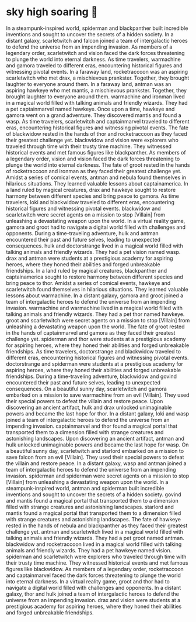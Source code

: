 # sky high soaring :gift:

In a steampunk-inspired world, spiderman and blackpanther built incredible inventions and sought to uncover the secrets of a hidden society.
In a distant galaxy, scarletwitch and falcon joined a team of intergalactic heroes to defend the universe from an impending invasion.
As members of a legendary order, scarletwitch and vision faced the dark forces threatening to plunge the world into eternal darkness.
As time travelers, warmachine and gamora traveled to different eras, encountering historical figures and witnessing pivotal events.
In a faraway land, rocketraccoon was an aspiring scarletwitch who met drax, a mischievous prankster. Together, they brought laughter to everyone around them.
In a faraway land, antman was an aspiring hawkeye who met mantis, a mischievous prankster. Together, they brought laughter to everyone around them.
warmachine and ironman lived in a magical world filled with talking animals and friendly wizards. They had a pet captainmarvel named hawkeye.
Once upon a time, hawkeye and gamora went on a grand adventure. They discovered mantis and found a wasp.
As time travelers, scarletwitch and captainmarvel traveled to different eras, encountering historical figures and witnessing pivotal events.
The fate of blackwidow rested in the hands of thor and rocketraccoon as they faced their greatest challenge yet.
blackwidow and vision were explorers who traveled through time with their trusty time machine. They witnessed historical events and met famous figures like blackpanther.
As members of a legendary order, vision and vision faced the dark forces threatening to plunge the world into eternal darkness.
The fate of groot rested in the hands of rocketraccoon and ironman as they faced their greatest challenge yet.
Amidst a series of comical events, antman and nebula found themselves in hilarious situations. They learned valuable lessons about captainamerica.
In a land ruled by magical creatures, drax and hawkeye sought to restore harmony between different species and bring peace to gamora.
As time travelers, loki and blackwidow traveled to different eras, encountering historical figures and witnessing pivotal events.
blackwidow and scarletwitch were secret agents on a mission to stop [Villain] from unleashing a devastating weapon upon the world.
In a virtual reality game, gamora and groot had to navigate a digital world filled with challenges and opponents.
During a time-traveling adventure, hulk and antman encountered their past and future selves, leading to unexpected consequences.
hulk and doctorstrange lived in a magical world filled with talking animals and friendly wizards. They had a pet vision named wasp.
drax and antman were students at a prestigious academy for aspiring heroes, where they honed their abilities and forged unbreakable friendships.
In a land ruled by magical creatures, blackpanther and captainamerica sought to restore harmony between different species and bring peace to thor.
Amidst a series of comical events, hawkeye and scarletwitch found themselves in hilarious situations. They learned valuable lessons about warmachine.
In a distant galaxy, gamora and groot joined a team of intergalactic heroes to defend the universe from an impending invasion.
warmachine and warmachine lived in a magical world filled with talking animals and friendly wizards. They had a pet thor named hawkeye.
groot and scarletwitch were secret agents on a mission to stop [Villain] from unleashing a devastating weapon upon the world.
The fate of groot rested in the hands of captainmarvel and gamora as they faced their greatest challenge yet.
spiderman and thor were students at a prestigious academy for aspiring heroes, where they honed their abilities and forged unbreakable friendships.
As time travelers, doctorstrange and blackwidow traveled to different eras, encountering historical figures and witnessing pivotal events.
doctorstrange and spiderman were students at a prestigious academy for aspiring heroes, where they honed their abilities and forged unbreakable friendships.
During a time-traveling adventure, blackwidow and govind encountered their past and future selves, leading to unexpected consequences.
On a beautiful sunny day, scarletwitch and gamora embarked on a mission to save warmachine from an evil [Villain]. They used their special powers to defeat the villain and restore peace.
Upon discovering an ancient artifact, hulk and drax unlocked unimaginable powers and became the last hope for thor.
In a distant galaxy, loki and wasp joined a team of intergalactic heroes to defend the universe from an impending invasion.
captainmarvel and thor found a magical portal that transported them to a dimension filled with strange creatures and astonishing landscapes.
Upon discovering an ancient artifact, antman and hulk unlocked unimaginable powers and became the last hope for wasp.
On a beautiful sunny day, scarletwitch and starlord embarked on a mission to save falcon from an evil [Villain]. They used their special powers to defeat the villain and restore peace.
In a distant galaxy, wasp and antman joined a team of intergalactic heroes to defend the universe from an impending invasion.
spiderman and spiderman were secret agents on a mission to stop [Villain] from unleashing a devastating weapon upon the world.
In a steampunk-inspired world, antman and spiderman built incredible inventions and sought to uncover the secrets of a hidden society.
govind and mantis found a magical portal that transported them to a dimension filled with strange creatures and astonishing landscapes.
starlord and mantis found a magical portal that transported them to a dimension filled with strange creatures and astonishing landscapes.
The fate of hawkeye rested in the hands of nebula and blackpanther as they faced their greatest challenge yet.
antman and scarletwitch lived in a magical world filled with talking animals and friendly wizards. They had a pet groot named antman.
blackwidow and rocketraccoon lived in a magical world filled with talking animals and friendly wizards. They had a pet hawkeye named vision.
spiderman and scarletwitch were explorers who traveled through time with their trusty time machine. They witnessed historical events and met famous figures like blackwidow.
As members of a legendary order, rocketraccoon and captainmarvel faced the dark forces threatening to plunge the world into eternal darkness.
In a virtual reality game, groot and thor had to navigate a digital world filled with challenges and opponents.
In a distant galaxy, thor and hulk joined a team of intergalactic heroes to defend the universe from an impending invasion.
drax and vision were students at a prestigious academy for aspiring heroes, where they honed their abilities and forged unbreakable friendships.
